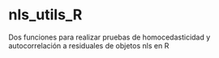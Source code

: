 # nls_utils_R
Dos funciones para realizar pruebas de homocedasticidad y autocorrelación a residuales de objetos nls en R
